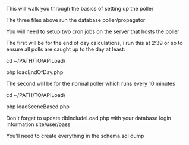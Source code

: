 This will walk you through the basics of setting up the poller

The three files above run the database poller/propagator

You will need to setup two cron jobs on the server that hosts the poller

The first will be for the end of day calculations, i run this at 2:39 or so to ensure all polls are caught up to the day at least:

cd ~/PATH/TO/APILoad/

php loadEndOfDay.php


The second will be for the normal poller which runs every 10 minutes

cd ~/PATH/TO/APILoad/

php loadSceneBased.php



Don't forget to update dbIncludeLoad.php with your database login information site/user/pass

You'll need to create everything in the schema.sql dump
